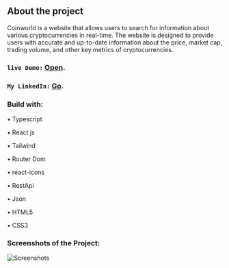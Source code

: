 ## About the project

Coinworld is a website that allows users to search for information about various cryptocurrencies in real-time. The website is designed to provide users with accurate and up-to-date information about the price, market cap, trading volume, and other key metrics of cryptocurrencies.

### `live Demo:` [Open](https://kaiodeodato.github.io/coinworld/).
### `My LinkedIn:` [Go](https://www.linkedin.com/in/kaio-viana-6ab42016b/).

### Build with:

 • Typescript
 
 • React.js
 
 • Tailwind
 
 • Router Dom
 
 • react-icons
 
 • RestApi
 
 • Json
 
 • HTML5
 
 • CSS3

### Screenshots of the Project:
![Screenshots](http://www.portfolio.kaiodeodato.com/static/media/sitecoin.cf23ce70c282f1c49525.jpg)
